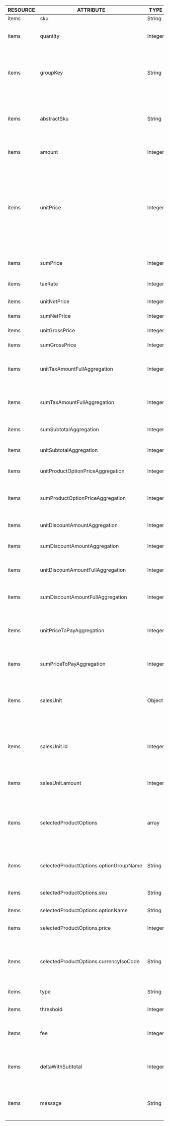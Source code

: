 | RESOURCE | ATTRIBUTE | TYPE | DESCRIPTION |
| --- | --- | --- | --- |
| items | sku | String | Product SKU. |
| items | quantity | Integer | Quantity of the given product in the cart. |
| items | groupKey | String | Unique item identifier. The value is generated based on product properties. |
| items | abstractSku | String | Unique identifier of the abstract product owning this concrete product. |
| items | amount | Integer | Amount of the products in the cart. |
| items | unitPrice | Integer | Single item price without assuming if it is net or gross. This value should be used everywhere the price is displayed. It allows switching tax mode without side effects. |
| items | sumPrice | Integer | Sum of all items prices calculated. |
| items | taxRate | Integer | Current tax rate in per cent. |
| items | unitNetPrice | Integer | Single item net price. |
| items | sumNetPrice | Integer | Sum of prices of all items. |
| items | unitGrossPrice | Integer | Single item gross price. |
| items | sumGrossPrice | Integer | Sum of items gross price. |
| items | unitTaxAmountFullAggregation | Integer | Total tax amount for a given item with additions. |
| items | sumTaxAmountFullAggregation | Integer | Total tax amount for a given sum of items with additions. |
| items | sumSubtotalAggregation | Integer | Sum of subtotals of the items. |
| items | unitSubtotalAggregation | Integer | Subtotal for the given item. |
| items | unitProductOptionPriceAggregation | Integer | Item total product option price. |
| items | sumProductOptionPriceAggregation | Integer | Item total of product options for the given sum of items. |
| items | unitDiscountAmountAggregation | Integer | Item total discount amount. |
| items | sumDiscountAmountAggregation | Integer | Sum of Item total discount amount. |
| items | unitDiscountAmountFullAggregation | Integer | Sum total discount amount with additions. |
| items | sumDiscountAmountFullAggregation | Integer | Item total discount amount with additions. |
| items | unitPriceToPayAggregation | Integer | Item total price to pay after discounts with additions. |
| items | sumPriceToPayAggregation | Integer | Sum of the prices to pay (after discounts).|
| items | salesUnit |Object | List of attributes defining the sales unit to be used for item amount calculation. |
| items | salesUnit.id | Integer | Numeric value the defines the sales units to calculate the item amount in. |
| items | salesUnit.amount | Integer | Amount of product in the defined sales units. |
| items | selectedProductOptions | array | List of attributes describing the product options that were added to cart with the product. |
| items | selectedProductOptions.optionGroupName | String | Name of the group to which the option belongs. |
| items | selectedProductOptions.sku | String | SKU of the product option. |
| items | selectedProductOptions.optionName | String | Product option name. |
| items | selectedProductOptions.price | Integer | Product option price in cents. |
| items | selectedProductOptions.currencyIsoCode | String | ISO 4217 code of the currency in which the product option price is specified. |
| items | type | String | Threshold type. |
| items | threshold | Integer | Threshold monetary amount. |
| items | fee | Integer | Fee to be paid if the threshold is not reached.  |
| items | deltaWithSubtotal | Integer | Displays the remaining amount that needs to be added to pass the threshold. |
| items | message | String | Message shown to the customer if the threshold is not fulfilled. |
